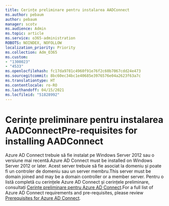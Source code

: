```yaml
---
title: Cerințe preliminare pentru instalarea AADConnect
ms.author: pebaum
author: pebaum
manager: scotv
ms.audience: Admin
ms.topic: article
ms.service: o365-administration
ROBOTS: NOINDEX, NOFOLLOW
localization_priority: Priority
ms.collection: Adm_O365
ms.custom:
- "1300023"
- "4533"
ms.openlocfilehash: fc17da9781c4960f91e76f2c60b7067cdd24e473
ms.sourcegitcommit: 8bc60ec34bc1e40685e3976576e04a2623f63a7c
ms.translationtype: HT
ms.contentlocale: ro-RO
ms.lasthandoff: 04/15/2021
ms.locfileid: "51828992"
---
```

# <a name="pre-requisites-for-installing-aadconnect"></a><span data-ttu-id="c2e4c-102">Cerințe preliminare pentru instalarea AADConnect</span><span class="sxs-lookup"><span data-stu-id="c2e4c-102">Pre-requisites for installing AADConnect</span></span>

<span data-ttu-id="c2e4c-103">Azure AD Connect trebuie să fie instalat pe Windows Server 2012 sau o versiune mai recentă.</span><span class="sxs-lookup"><span data-stu-id="c2e4c-103">Azure AD Connect must be installed on Windows Server 2012 or later.</span></span> <span data-ttu-id="c2e4c-104">Acest server trebuie să fie asociat la domeniu și poate fi un controler de domeniu sau un server membru.</span><span class="sxs-lookup"><span data-stu-id="c2e4c-104">This server must be domain joined and may be a domain controller or a member server.</span></span>  <span data-ttu-id="c2e4c-105">Pentru o listă completă cu cerințele Azure AD Connect și cerințele preliminare, consultați [Cerințe preliminare pentru Azure AD Connect](https://docs.microsoft.com/azure/active-directory/hybrid/how-to-connect-install-prerequisites).</span><span class="sxs-lookup"><span data-stu-id="c2e4c-105">For a full list of Azure AD Connect requirements and pre-requisites, please review [Prerequisites for Azure AD Connect](https://docs.microsoft.com/azure/active-directory/hybrid/how-to-connect-install-prerequisites).</span></span>
